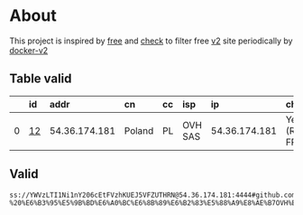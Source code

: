 
# About

This project is inspired by [free](https://github.com/freefq/free) and [check](https://github.com/yeahwu/check) to filter free [v2](https://github.com/v2fly/v2ray-core) site periodically by [docker-v2](https://hub.docker.com/r/v2ray/official)

    

## Table valid
|    | id                   | addr          | cn     | cc   | isp     | ip            | chatgpt          |
|---:|:---------------------|:--------------|:-------|:-----|:--------|:--------------|:-----------------|
|  0 | [12](config/12.json) | 54.36.174.181 | Poland | PL   | OVH SAS | 54.36.174.181 | Yes (Region: FR) |

## Valid
```
ss://YWVzLTI1Ni1nY206cEtFVzhKUEJ5VFZUTHRN@54.36.174.181:4444#github.com/freefq%20-%20%E6%B3%95%E5%9B%BD%E6%A0%BC%E6%8B%89%E6%B2%83%E5%88%A9%E8%AE%B7OVH%E6%95%B0%E6%8D%AE%E4%B8%AD%E5%BF%83%2012
```

